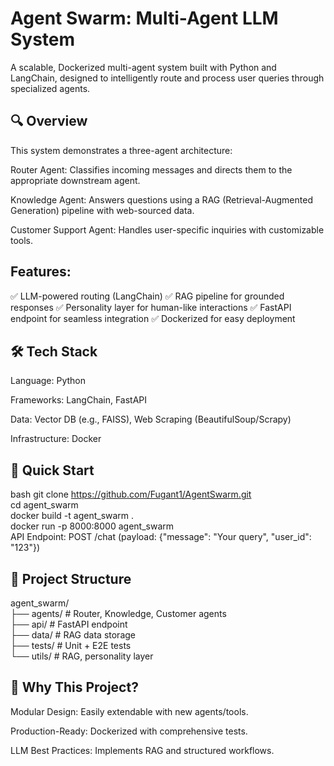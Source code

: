# Agent Swarm: Multi-Agent LLM System
A scalable, Dockerized multi-agent system built with Python and LangChain, designed to intelligently route and process user queries through specialized agents.

## 🔍 Overview
This system demonstrates a three-agent architecture:

Router Agent: Classifies incoming messages and directs them to the appropriate downstream agent.

Knowledge Agent: Answers questions using a RAG (Retrieval-Augmented Generation) pipeline with web-sourced data.

Customer Support Agent: Handles user-specific inquiries with customizable tools.

## Features:
✅ LLM-powered routing (LangChain)
✅ RAG pipeline for grounded responses
✅ Personality layer for human-like interactions
✅ FastAPI endpoint for seamless integration
✅ Dockerized for easy deployment

## 🛠️ Tech Stack
Language: Python

Frameworks: LangChain, FastAPI

Data: Vector DB (e.g., FAISS), Web Scraping (BeautifulSoup/Scrapy)

Infrastructure: Docker

## 🚀 Quick Start
bash
git clone https://github.com/Fugant1/AgentSwarm.git  
cd agent_swarm  
docker build -t agent_swarm .  
docker run -p 8000:8000 agent_swarm  
API Endpoint: POST /chat (payload: {"message": "Your query", "user_id": "123"})

## 📂 Project Structure
agent_swarm/  
├── agents/               # Router, Knowledge, Customer agents  
├── api/                  # FastAPI endpoint  
├── data/                 # RAG data storage  
├── tests/                # Unit + E2E tests  
└── utils/                # RAG, personality layer 

## 📌 Why This Project?
Modular Design: Easily extendable with new agents/tools.

Production-Ready: Dockerized with comprehensive tests.

LLM Best Practices: Implements RAG and structured workflows.

